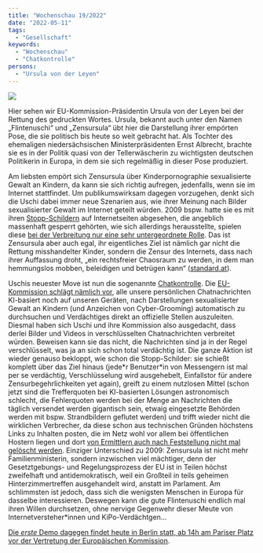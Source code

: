 ```yaml
---
title: "Wochenschau 19/2022"
date: "2022-05-11"
tags:
  - "Gesellschaft"
keywords:
  - "Wochenschau"
  - "Chatkontrolle"
persons:
  - "Ursula von der Leyen"
---
```


![](/img/wochenschau-2022-19.jpg)

Hier sehen wir EU-Kommission-Präsidentin Ursula von der Leyen bei der Rettung des gedruckten Wortes. Ursula, bekannt auch unter den Namen „Flintenuschi“ und „Zensursula“ übt hier die Darstellung ihrer empörten Pose, die sie politisch bis heute so weit gebracht hat. Als Tochter des ehemaligen niedersächsischen Ministerpräsidenten Ernst Albrecht, brachte sie es in der Politik quasi von der Tellerwäscherin zu wichtigsten deutschen Politikerin in Europa, in dem sie sich regelmäßig in dieser Pose produziert.

Am liebsten empört sich Zensursula über Kinderpornographie sexualisierte Gewalt an Kindern, da kann sie sich richtig aufregen, jedenfalls, wenn sie im Internet stattfindet. Um publikumswirksam dagegen vorzugehen, denkt sich die Uschi dabei immer neue Szenarien aus, wie ihrer Meinung nach Bilder sexualisierter Gewalt im Internet geteilt würden. 2009 bspw. hatte sie es mit ihren [Stopp-Schildern](https://de.wikipedia.org/wiki/Kinderpornografie#/media/Datei:Kinder_stopp.png) auf Internetseiten abgesehen, die angeblich massenhaft gesperrt gehörten, wie sich allerdings herausstellte, spielen diese [bei der Verbreitung nur eine sehr untergeordnete Rolle](https://www.zeit.de/online/2009/20/kinderpornografie-fakten). Das ist Zensursula aber auch egal, ihr eigentliches Ziel ist nämlich gar nicht die Rettung misshandelter Kinder, sondern die Zensur des Internets, dass nach ihrer Auffassung droht, „ein rechtsfreier Chaosraum zu werden, in dem man hemmungslos mobben, beleidigen und betrügen kann“ ([standard.at](https://web.archive.org/web/20090805111407/http://derstandard.at/fs/1246543514467/Deutschland-Familienministerin-will-Kontrolle-von-Websites-ausweiten)).

Uschis neuester Move ist nun die sogenannte [Chatkontrolle](https://netzpolitik.org/2022/gesetz-gegen-kindesmissbrauch-eu-kommission-will-private-nachrichten-durchleuchten/). Die [EU-Kommission schlägt nämlich vor](https://www.ccc.de/de/updates/2022/eu-kommission-will-alle-chatnachrichten-durchleuchten), alle unsere persönlichen Chatnachrichten KI-basiert noch auf unseren Geräten, nach Darstellungen sexualisierter Gewalt an Kindern (und Anzeichen von Cyber-Grooming) automatisch zu durchsuchen und Verdächtiges direkt an offizielle Stellen auszuleiten. Diesmal haben sich Uschi und ihre Kommission also ausgedacht, dass derlei Bilder und Videos in verschlüsselten Chatnachrichten verbreitet würden. Beweisen kann sie das nicht, die Nachrichten sind ja in der Regel verschlüsselt, was ja an sich schon total verdächtig ist. Die ganze Aktion ist wieder genauso bekloppt, wie schon die Stopp-Schilder: sie schießt komplett über das Ziel hinaus (jede\*r Benutzer\*in von Messengern ist mal per se verdächtig, Verschlüsselung wird ausgehebelt, Einfallstor für andere Zensurbegehrlichkeiten yet again), greift zu einem nutzlosen Mittel (schon jetzt sind die Trefferquoten bei KI-basierten Lösungen astronomisch schlecht, die Fehlerquoten werden bei der Menge an Nachrichten die täglich versendet werden gigantisch sein, etwaig eingesetzte Behörden werden mit bspw. Strandbildern geflutet werden) und trifft wieder nicht die wirklichen Verbrecher, da diese schon aus technischen Gründen höchstens Links zu Inhalten posten, die im Netz wohl vor allem bei öffentlichen Hostern liegen und dort [von Ermittlern auch nach Feststellung nicht mal gelöscht werden](https://www.tagesschau.de/investigativ/panorama/kinderpornografie-loeschung-101.html). Einziger Unterschied zu 2009: Zensursula ist nicht mehr Familienministerin, sondern inzwischen viel mächtiger, denn der Gesetztgebungs- und Regelungsprozess der EU ist in Teilen höchst zweifelhaft und antidemokratisch, weil ein Großteil in teils geheimen Hinterzimmertreffen ausgehandelt wird, anstatt im Parlament. Am schlimmsten ist jedoch, dass sich die wenigsten Menschen in Europa für dasselbe interessieren. Deswegen kann die gute Flintenuschi endlich mal ihren Willen durchsetzen, ohne nervige Gegenwehr dieser Meute von Internetversteher\*innen und KiPo-Verdächtgen…

[Die _erste_ Demo dagegen findet heute in Berlin statt, ab 14h am Pariser Platz vor der Vertretung der Europäischen Kommission](https://twitter.com/digiges/status/1523675661679960065).

